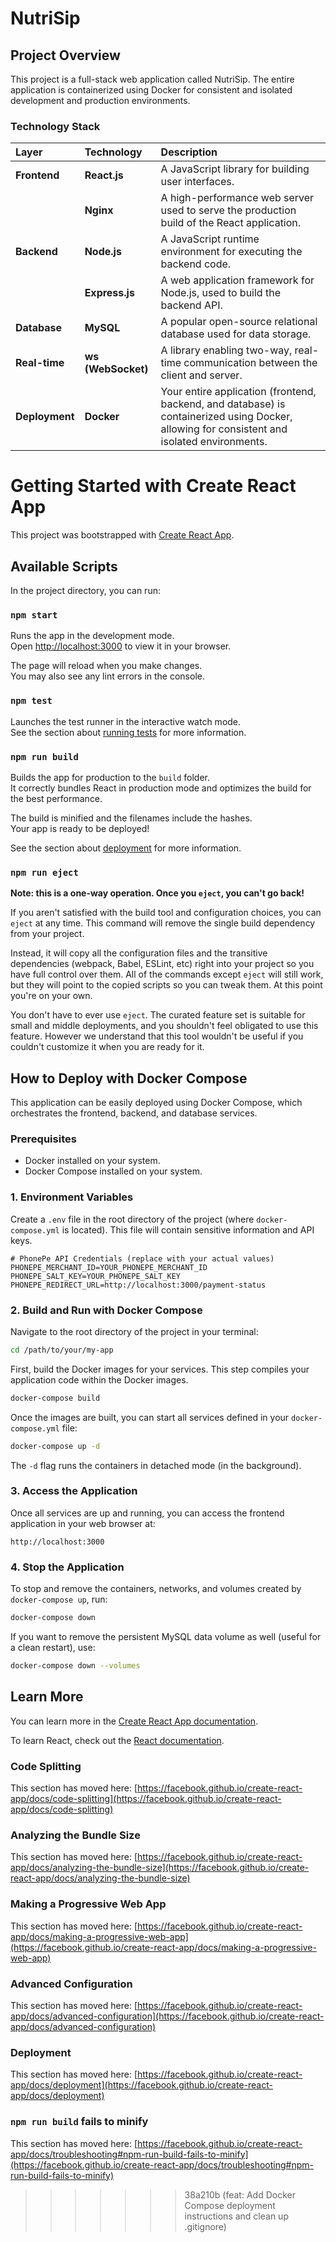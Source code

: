 # NutriSip

## Project Overview

This project is a full-stack web application called NutriSip. The entire application is containerized using Docker for consistent and isolated development and production environments.

### Technology Stack

| Layer      | Technology        | Description                                                                                                                            |
| :--------- | :---------------- | :------------------------------------------------------------------------------------------------------------------------------------- |
| **Frontend** | **React.js**      | A JavaScript library for building user interfaces.                                                                                     |
|            | **Nginx**           | A high-performance web server used to serve the production build of the React application.                                             |
| **Backend**  | **Node.js**       | A JavaScript runtime environment for executing the backend code.                                                                       |
|            | **Express.js**    | A web application framework for Node.js, used to build the backend API.                                                                |
| **Database** | **MySQL**           | A popular open-source relational database used for data storage.                                                                       |
| **Real-time**| **ws (WebSocket)**| A library enabling two-way, real-time communication between the client and server.                                                     |
| **Deployment**| **Docker**        | Your entire application (frontend, backend, and database) is containerized using Docker, allowing for consistent and isolated environments. |

# Getting Started with Create React App

This project was bootstrapped with [Create React App](https://github.com/facebook/create-react-app).

## Available Scripts

In the project directory, you can run:

### `npm start`

Runs the app in the development mode.\
Open [http://localhost:3000](http://localhost:3000) to view it in your browser.

The page will reload when you make changes.\
You may also see any lint errors in the console.

### `npm test`

Launches the test runner in the interactive watch mode.\
See the section about [running tests](https://facebook.github.io/create-react-app/docs/running-tests) for more information.

### `npm run build`

Builds the app for production to the `build` folder.\
It correctly bundles React in production mode and optimizes the build for the best performance.

The build is minified and the filenames include the hashes.\
Your app is ready to be deployed!

See the section about [deployment](https://facebook.github.io/create-react-app/docs/deployment) for more information.

### `npm run eject`

**Note: this is a one-way operation. Once you `eject`, you can't go back!**

If you aren't satisfied with the build tool and configuration choices, you can `eject` at any time. This command will remove the single build dependency from your project.

Instead, it will copy all the configuration files and the transitive dependencies (webpack, Babel, ESLint, etc) right into your project so you have full control over them. All of the commands except `eject` will still work, but they will point to the copied scripts so you can tweak them. At this point you're on your own.

You don't have to ever use `eject`. The curated feature set is suitable for small and middle deployments, and you shouldn't feel obligated to use this feature. However we understand that this tool wouldn't be useful if you couldn't customize it when you are ready for it.

## How to Deploy with Docker Compose

This application can be easily deployed using Docker Compose, which orchestrates the frontend, backend, and database services.

### Prerequisites

*   Docker installed on your system.
*   Docker Compose installed on your system.

### 1. Environment Variables

Create a `.env` file in the root directory of the project (where `docker-compose.yml` is located). This file will contain sensitive information and API keys.

```
# PhonePe API Credentials (replace with your actual values)
PHONEPE_MERCHANT_ID=YOUR_PHONEPE_MERCHANT_ID
PHONEPE_SALT_KEY=YOUR_PHONEPE_SALT_KEY
PHONEPE_REDIRECT_URL=http://localhost:3000/payment-status
```

### 2. Build and Run with Docker Compose

Navigate to the root directory of the project in your terminal:

```bash
cd /path/to/your/my-app
```

First, build the Docker images for your services. This step compiles your application code within the Docker images.

```bash
docker-compose build
```

Once the images are built, you can start all services defined in your `docker-compose.yml` file:

```bash
docker-compose up -d
```

The `-d` flag runs the containers in detached mode (in the background).

### 3. Access the Application

Once all services are up and running, you can access the frontend application in your web browser at:

`http://localhost:3000`

### 4. Stop the Application

To stop and remove the containers, networks, and volumes created by `docker-compose up`, run:

```bash
docker-compose down
```

If you want to remove the persistent MySQL data volume as well (useful for a clean restart), use:

```bash
docker-compose down --volumes
```

## Learn More

You can learn more in the [Create React App documentation](https://facebook.github.io/create-react-app/docs/getting-started).

To learn React, check out the [React documentation](https://reactjs.org/).

### Code Splitting

This section has moved here: [https://facebook.github.io/create-react-app/docs/code-splitting](https://facebook.github.io/create-react-app/docs/code-splitting)

### Analyzing the Bundle Size

This section has moved here: [https://facebook.github.io/create-react-app/docs/analyzing-the-bundle-size](https://facebook.github.io/create-react-app/docs/analyzing-the-bundle-size)

### Making a Progressive Web App

This section has moved here: [https://facebook.github.io/create-react-app/docs/making-a-progressive-web-app](https://facebook.github.io/create-react-app/docs/making-a-progressive-web-app)

### Advanced Configuration

This section has moved here: [https://facebook.github.io/create-react-app/docs/advanced-configuration](https://facebook.github.io/create-react-app/docs/advanced-configuration)

### Deployment

This section has moved here: [https://facebook.github.io/create-react-app/docs/deployment](https://facebook.github.io/create-react-app/docs/deployment)

### `npm run build` fails to minify

This section has moved here: [https://facebook.github.io/create-react-app/docs/troubleshooting#npm-run-build-fails-to-minify](https://facebook.github.io/create-react-app/docs/troubleshooting#npm-run-build-fails-to-minify)
>>>>>>> 38a210b (feat: Add Docker Compose deployment instructions and clean up .gitignore)

